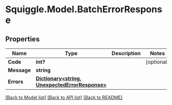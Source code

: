 # Squiggle.Model.BatchErrorResponse
## Properties

Name | Type | Description | Notes
------------ | ------------- | ------------- | -------------
**Code** | **int?** |  | [optional] 
**Message** | **string** |  | 
**Errors** | [**Dictionary&lt;string, UnexpectedErrorResponse&gt;**](UnexpectedErrorResponse.md) |  | 

[[Back to Model list]](../README.md#documentation-for-models) [[Back to API list]](../README.md#documentation-for-api-endpoints) [[Back to README]](../README.md)

